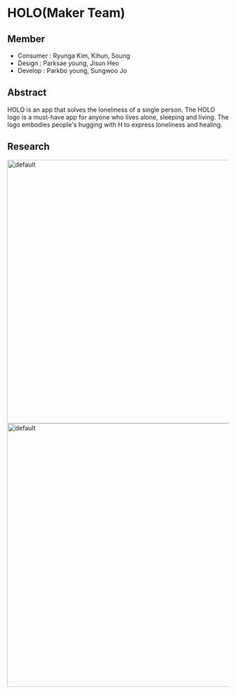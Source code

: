 # HOLO(Maker Team)

## Member
- Consumer : Ryunga Kim, Kihun, Soung
- Design : Parksae young, Jisun Heo
- Develop : Parkbo young, Sungwoo Jo

## Abstract
HOLO is an app that solves the loneliness of a single person. The HOLO logo is a must-have app for anyone who lives alone, sleeping and living. The logo embodies people's hugging with H to express loneliness and healing.

## Research



<img width="600" alt="default" src="https://user-images.githubusercontent.com/29402714/42135052-da24ccb0-7d80-11e8-8446-575eaaa073bf.png">


<img width="600" alt="default" src="https://user-images.githubusercontent.com/29402714/42134824-924399d8-7d7d-11e8-9159-69034b9606a7.jpg">
